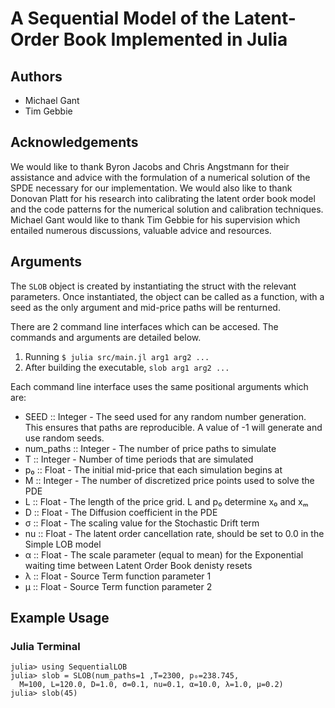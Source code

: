 # A Sequential Model of the Latent-Order Book Implemented in Julia

## Authors
* Michael Gant
* Tim Gebbie

## Acknowledgements

We would like to thank Byron Jacobs and Chris Angstmann for their assistance and advice with the formulation of a numerical solution of the SPDE necessary for our implementation. We would also like to thank Donovan Platt for his research into calibrating the latent order book model and the code patterns for the numerical solution and calibration techniques. Michael Gant would like to thank Tim Gebbie for his supervision which entailed numerous discussions, valuable advice and resources.


## Arguments

The `SLOB` object is created by instantiating the struct with the relevant parameters. Once instantiated, the object can be called as a function, with a seed as the only argument and mid-price paths will be renturned.

There are 2 command line interfaces which can be accesed. The commands and arguments are detailed below.
1) Running `$ julia src/main.jl arg1 arg2 ...`
2) After building the executable, `slob arg1 arg2 ...`

Each command line interface uses the same positional arguments which are:
* SEED :: Integer - The seed used for any random number generation. This ensures that paths are reproducible. A value of -1 will generate and use random seeds.
* num_paths :: Integer - The number of price paths to simulate
* T :: Integer - Number of time periods that are simulated
* p₀ :: Float - The initial mid-price that each simulation begins at
* M :: Integer - The number of discretized price points used to solve the PDE
* L :: Float - The length of the price grid. L and p₀ determine x₀ and xₘ
* D :: Float - The Diffusion coefficient in the PDE
* σ :: Float - The scaling value for the Stochastic Drift term
* nu :: Float - The latent order cancellation rate, should be set to 0.0 in the Simple LOB model
* α :: Float - The scale parameter (equal to mean) for the Exponential waiting time between Latent Order Book denisty resets
* λ :: Float - Source Term function parameter 1
* μ :: Float - Source Term function parameter 2
## Example Usage

### Julia Terminal

```
julia> using SequentialLOB
julia> slob = SLOB(num_paths=1 ,T=2300, p₀=238.745,
  M=100, L=120.0, D=1.0, σ=0.1, nu=0.1, α=10.0, λ=1.0, μ=0.2)
julia> slob(45)

```
